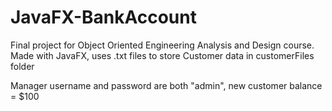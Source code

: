 # JavaFX-BankAccount
Final project for Object Oriented Engineering Analysis and Design course. Made with JavaFX, uses .txt files to store Customer data in customerFiles folder


Manager username and password are both "admin", new customer balance = $100

